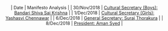 <!-- TITLE: SUC Report Card 2018 -->
<!-- SUBTITLE: As the semester draws to a close, we take a look at the promises made by the current SU during elections last semester and analyze how many of their ideas actually came to fruition. -->


<center>

| Date | Manifesto Analysis |
| 30/Nov/2018 | [Cultural Secretary (Boys): Bandari Shiva Sai Krishna](/news/spotlight/suc-report-card-2018/bandari-shiva) | 
| 1/Dec/2018 | [Cultural Secretary (Girls): Yashasvi Chennawar](/news/spotlight/suc-report-card-2018/yashasvi-chennawar) | 
| 6/Dec/2018 | [General Secretary: Suraj Thorakura](news/spotlight/suc-report-card-2018/suraj-thotakura) | 
| 8/Dec/2018 | [President: Aman Syed](news/spotlight/suc-report-card-2018/aman-syed) |

</center>